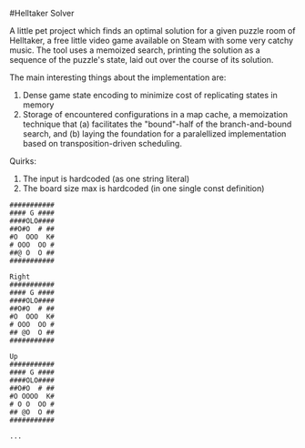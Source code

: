 #Helltaker Solver

A little pet project which finds an optimal solution for a given puzzle room of Helltaker, a free little video game available on Steam with some very catchy music. The tool uses a memoized search, printing the solution as a sequence of the puzzle's state, laid out over the course of its solution. 

The main interesting things about the implementation are:
1. Dense game state encoding to minimize cost of replicating states in memory
1. Storage of encountered configurations in a map cache, a memoization technique that (a) facilitates the "bound"-half of the branch-and-bound search, and (b) laying the foundation for a paralellized implementation based on transposition-driven scheduling.

Quirks:
1. The input is hardcoded (as one string literal)
1. The board size max is hardcoded (in one single const definition)

```took 56.1068ms
###########
#### G ####
####OLO####
##O#O  # ##
#O  OOO  K#
# OOO  OO #
##@ O  O ##
###########

Right
###########
#### G ####
####OLO####
##O#O  # ##
#O  OOO  K#
# OOO  OO #
## @O  O ##
###########

Up
###########
#### G ####
####OLO####
##O#O  # ##
#O OOOO  K#
# O O  OO #
## @O  O ##
###########

... 
```
